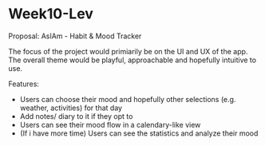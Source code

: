 # Week10-Lev


Proposal: AsIAm - Habit & Mood Tracker

The focus of the project would primiarily be on the UI and UX of the app. The overall theme would be playful, approachable and hopefully intuitive to use. 

Features:
- Users can choose their mood and hopefully other selections (e.g. weather, activities) for that day
- Add notes/ diary to it if they opt to
- Users can see their mood flow in a calendary-like view
- (If i have more time) Users can see the statistics and analyze their mood  
